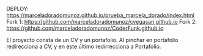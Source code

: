 DEPLOY: https://marceladoradomunoz.github.io/prueba_marcela_dorado/index.html
Fork 1: https://github.com/marceladoradomunoz/cvegasan.github.io
Fork 2: https://github.com/marceladoradomunoz/CoderFunk.github.io

El proyecto consta de un CV y un portafolio. Al pinchar en portafolio redirecciona a CV, y en este último redirrecciona a Portafolio.
